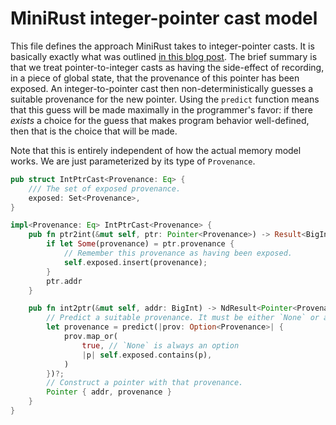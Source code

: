 # MiniRust integer-pointer cast model

This file defines the approach MiniRust takes to integer-pointer casts.
It is basically exactly what was outlined [in this blog post](https://www.ralfj.de/blog/2022/04/11/provenance-exposed.html).
The brief summary is that we treat pointer-to-integer casts as having the side-effect of recording, in a piece of global state, that the provenance of this pointer has been exposed.
An integer-to-pointer cast then non-deterministically guesses a suitable provenance for the new pointer.
Using the `predict` function means that this guess will be made maximally in the programmer's favor: if there *exists* a choice for the guess that makes program behavior well-defined, then that is the choice that will be made.

Note that this is entirely independent of how the actual memory model works.
We are just parameterized by its type of `Provenance`.

```rust
pub struct IntPtrCast<Provenance: Eq> {
    /// The set of exposed provenance.
    exposed: Set<Provenance>,
}

impl<Provenance: Eq> IntPtrCast<Provenance> {
    pub fn ptr2int(&mut self, ptr: Pointer<Provenance>) -> Result<BigInt> {
        if let Some(provenance) = ptr.provenance {
            // Remember this provenance as having been exposed.
            self.exposed.insert(provenance);
        }
        ptr.addr
    }

    pub fn int2ptr(&mut self, addr: BigInt) -> NdResult<Pointer<Provenance>> {
        // Predict a suitable provenance. It must be either `None` or already exposed.
        let provenance = predict(|prov: Option<Provenance>| {
            prov.map_or(
                true, // `None` is always an option
                |p| self.exposed.contains(p),
            )
        })?;
        // Construct a pointer with that provenance.
        Pointer { addr, provenance }
    }
}
```

